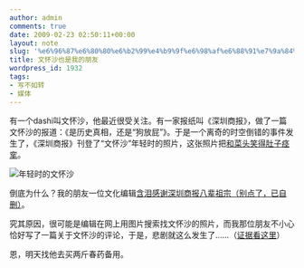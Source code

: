 ```yaml
---
author: admin
comments: true
date: 2009-02-23 02:50:11+00:00
layout: note
slug: '%e6%96%87%e6%80%80%e6%b2%99%e4%b9%9f%e6%98%af%e6%88%91%e7%9a%84%e6%9c%8b%e5%8f%8b'
title: 文怀沙也是我的朋友
wordpress_id: 1932
tags:
- 写不如转
- 媒体
---
```


有一个dashi叫文怀沙，他最近很受关注。有一家报纸叫《深圳商报》，做了一篇文怀沙的报道：《是历史真相，还是“狗放屁”》。于是一个离奇的时空倒错的事件发生了，《深圳商报》刊登了“文怀沙”年轻时的照片，这张照片把[和菜头笑得肚子痉挛](http://www.hecaitou.net/?p=4737)。

![年轻时的文怀沙](http://farm4.static.flickr.com/3343/3302564102_85d55e74a6.jpg?v=0)

倒底为什么？我的朋友一位文化编辑[含泪感谢深圳商报八辈祖宗（别点了，已自删）](http://blog.sina.com.cn/s/blog_4866a4340100d8n3.html)。

究其原因，很可能是编辑在网上用图片搜索找文怀沙的照片，而我那位朋友不小心恰好写了一篇关于文怀沙的评论，于是，悲剧就这么发生了……（[证据看这里](http://images.google.cn/imgres?imgurl=http://images.china.cn/attachement/jpg/site1000/20090219/00080287d0980b073d0822.jpg&imgrefurl=http://www.china.com.cn/culture/txt/2009-02/19/content_17303241.htm&usg=__awxvs255RlkKLkE5u-XybSPt00U=&h=441&w=300&sz=30&hl=zh-CN&start=3&um=1&tbnid=uvjzSB05jabYPM:&tbnh=127&tbnw=86&prev=/images%3Fq%3D%25E6%2596%2587%25E6%2580%2580%25E6%25B2%2599%26um%3D1%26hl%3Dzh-CN%26lr%3D%26newwindow%3D1%26client%3Dfirefox-a%26channel%3Ds%26rls%3Dorg.mozilla:zh-CN:official%26sa%3DN)）

恩，明天找他去买两斤春药备用。

